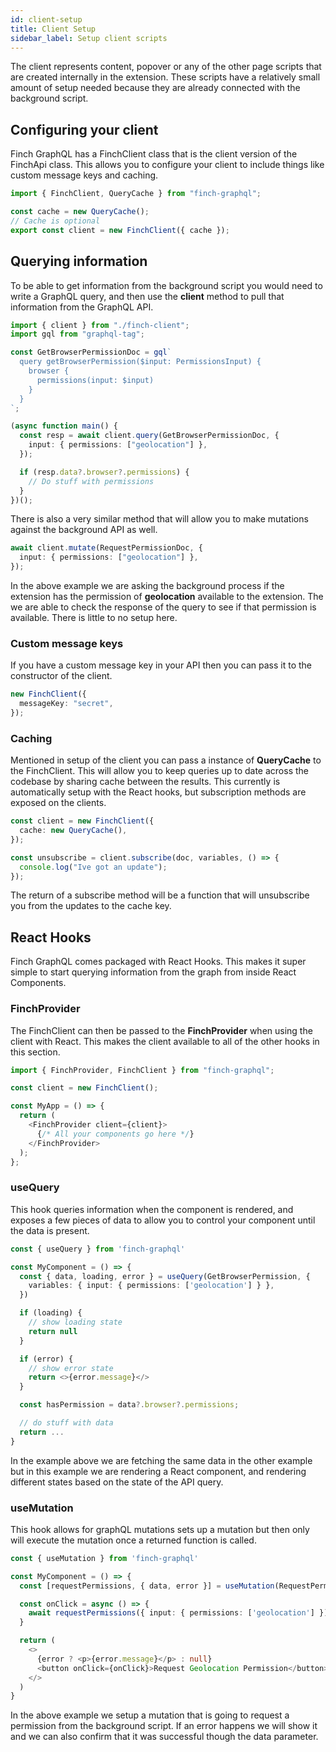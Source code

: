 ```yaml
---
id: client-setup
title: Client Setup
sidebar_label: Setup client scripts
---
```


The client represents content, popover or any of the other page scripts that are created internally in the extension. These scripts have a relatively small amount of setup needed because they are already connected with the background script.

## Configuring your client

Finch GraphQL has a FinchClient class that is the client version of the FinchApi class. This allows you to configure your client to include things like custom message keys and caching.

```typescript
import { FinchClient, QueryCache } from "finch-graphql";

const cache = new QueryCache();
// Cache is optional
export const client = new FinchClient({ cache });
```

## Querying information

To be able to get information from the background script you would need to write a GraphQL query, and then use the **client** method to pull that information from the GraphQL API.

```typescript
import { client } from "./finch-client";
import gql from "graphql-tag";

const GetBrowserPermissionDoc = gql`
  query getBrowserPermission($input: PermissionsInput) {
    browser {
      permissions(input: $input)
    }
  }
`;

(async function main() {
  const resp = await client.query(GetBrowserPermissionDoc, {
    input: { permissions: ["geolocation"] },
  });

  if (resp.data?.browser?.permissions) {
    // Do stuff with permissions
  }
})();
```

There is also a very similar method that will allow you to make mutations against the background API as well.

```typescript
await client.mutate(RequestPermissionDoc, {
  input: { permissions: ["geolocation"] },
});
```

In the above example we are asking the background process if the extension has the permission of **geolocation** available to the extension. The we are able to check the response of the query to see if that permission is available. There is little to no setup here.

### Custom message keys

If you have a custom message key in your API then you can pass it to the constructor of the client.

```typescript
new FinchClient({
  messageKey: "secret",
});
```

### Caching

Mentioned in setup of the client you can pass a instance of **QueryCache** to the FinchClient. This will allow you to keep queries up to date across the codebase by sharing cache between the results. This currently is automatically setup with the React hooks, but subscription methods are exposed on the clients.

```typescript
const client = new FinchClient({
  cache: new QueryCache(),
});

const unsubscribe = client.subscribe(doc, variables, () => {
  console.log("Ive got an update");
});
```

The return of a subscribe method will be a function that will unsubscribe you from the updates to the cache key.

## React Hooks

Finch GraphQL comes packaged with React Hooks. This makes it super simple to start querying information from the graph from inside React Components.

### FinchProvider

The FinchClient can then be passed to the **FinchProvider** when using the client with React. This makes the client available to all of the other hooks in this section.

```typescript
import { FinchProvider, FinchClient } from "finch-graphql";

const client = new FinchClient();

const MyApp = () => {
  return (
    <FinchProvider client={client}>
      {/* All your components go here */}
    </FinchProvider>
  );
};
```

### useQuery

This hook queries information when the component is rendered, and exposes a few pieces of data to allow you to control your component until the data is present.

```typescript
const { useQuery } from 'finch-graphql'

const MyComponent = () => {
  const { data, loading, error } = useQuery(GetBrowserPermission, {
    variables: { input: { permissions: ['geolocation'] } },
  })

  if (loading) {
    // show loading state
    return null
  }

  if (error) {
    // show error state
    return <>{error.message}</>
  }

  const hasPermission = data?.browser?.permissions;

  // do stuff with data
  return ...
}
```

In the example above we are fetching the same data in the other example but in this example we are rendering a React component, and rendering different states based on the state of the API query.

### useMutation

This hook allows for graphQL mutations sets up a mutation but then only will execute the mutation once a returned function is called.

```typescript
const { useMutation } from 'finch-graphql'

const MyComponent = () => {
  const [requestPermissions, { data, error }] = useMutation(RequestPermissionsDoc);

  const onClick = async () => {
    await requestPermissions({ input: { permissions: ['geolocation'] });
  }

  return (
    <>
      {error ? <p>{error.message}</p> : null}
      <button onClick={onClick}>Request Geolocation Permission</button>
    </>
  )
}
```

In the above example we setup a mutation that is going to request a permission from the background script. If an error happens we will show it and we can also confirm that it was successful though the data parameter.
